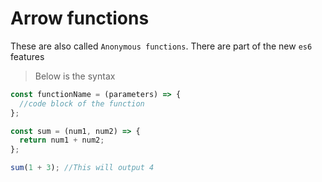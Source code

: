 <!-- @format -->

# Arrow functions

These are also called `Anonymous functions`. There are part of the new `es6` features

> Below is the syntax

```js
const functionName = (parameters) => {
  //code block of the function
};

const sum = (num1, num2) => {
  return num1 + num2;
};

sum(1 + 3); //This will output 4
```
